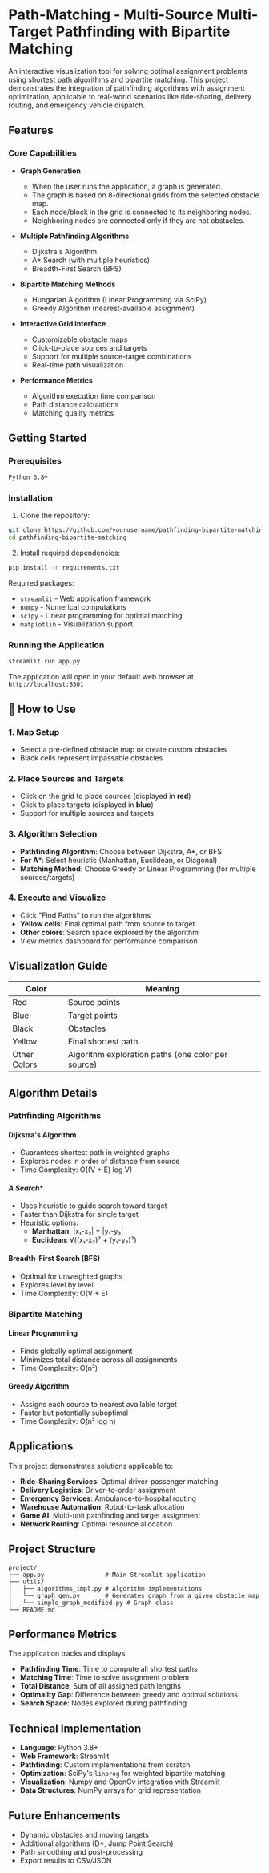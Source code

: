 # Path-Matching - Multi-Source Multi-Target Pathfinding with Bipartite Matching

An interactive visualization tool for solving optimal assignment problems using shortest path algorithms and bipartite matching. This project demonstrates the integration of pathfinding algorithms with assignment optimization, applicable to real-world scenarios like ride-sharing, delivery routing, and emergency vehicle dispatch.

## Features

### Core Capabilities
- **Graph Generation**
  - When the user runs the application, a graph is generated.
  - The graph is based on 8-directional grids from the selected obstacle map.
  - Each node/block in the grid is connected to its neighboring nodes.
  - Neighboring nodes are connected only if they are not obstacles.
  
- **Multiple Pathfinding Algorithms**
  - Dijkstra's Algorithm
  - A* Search (with multiple heuristics)
  - Breadth-First Search (BFS)

- **Bipartite Matching Methods**
  - Hungarian Algorithm (Linear Programming via SciPy)
  - Greedy Algorithm (nearest-available assignment)

- **Interactive Grid Interface**
  - Customizable obstacle maps
  - Click-to-place sources and targets
  - Support for multiple source-target combinations
  - Real-time path visualization

- **Performance Metrics**
  - Algorithm execution time comparison
  - Path distance calculations
  - Matching quality metrics

## Getting Started

### Prerequisites
```bash
Python 3.8+
```

### Installation

1. Clone the repository:
```bash
git clone https://github.com/yourusername/pathfinding-bipartite-matching.git
cd pathfinding-bipartite-matching
```

2. Install required dependencies:
```bash
pip install -r requirements.txt
```

Required packages:
- `streamlit` - Web application framework
- `numpy` - Numerical computations
- `scipy` - Linear programming for optimal matching
- `matplotlib` - Visualization support

### Running the Application

```bash
streamlit run app.py
```

The application will open in your default web browser at `http://localhost:8501`

## 📖 How to Use

### 1. **Map Setup**
   - Select a pre-defined obstacle map or create custom obstacles
   - Black cells represent impassable obstacles

### 2. **Place Sources and Targets**
   - Click on the grid to place sources (displayed in **red**)
   - Click to place targets (displayed in **blue**)
   - Support for multiple sources and targets

### 3. **Algorithm Selection**
   - **Pathfinding Algorithm**: Choose between Dijkstra, A*, or BFS
   - **For A***: Select heuristic (Manhattan, Euclidean, or Diagonal)
   - **Matching Method**: Choose Greedy or Linear Programming (for multiple sources/targets)

### 4. **Execute and Visualize**
   - Click "Find Paths" to run the algorithms
   - **Yellow cells**: Final optimal path from source to target
   - **Other colors**: Search space explored by the algorithm
   - View metrics dashboard for performance comparison

## Visualization Guide

| Color | Meaning |
|-------|---------|
| Red | Source points |
| Blue | Target points |
| Black | Obstacles |
| Yellow | Final shortest path |
| Other Colors | Algorithm exploration paths (one color per source) |

## Algorithm Details

### Pathfinding Algorithms

#### **Dijkstra's Algorithm**
- Guarantees shortest path in weighted graphs
- Explores nodes in order of distance from source
- Time Complexity: O((V + E) log V)

#### **A* Search**
- Uses heuristic to guide search toward target
- Faster than Dijkstra for single target
- Heuristic options:
  - **Manhattan**: |x₁-x₂| + |y₁-y₂| 
  - **Euclidean**: √((x₁-x₂)² + (y₁-y₂)²)

#### **Breadth-First Search (BFS)**
- Optimal for unweighted graphs
- Explores level by level
- Time Complexity: O(V + E)

### Bipartite Matching

#### **Linear Programming**
- Finds globally optimal assignment
- Minimizes total distance across all assignments
- Time Complexity: O(n³)

#### **Greedy Algorithm**
- Assigns each source to nearest available target
- Faster but potentially suboptimal
- Time Complexity: O(n² log n)

## Applications

This project demonstrates solutions applicable to:

- **Ride-Sharing Services**: Optimal driver-passenger matching
- **Delivery Logistics**: Driver-to-order assignment
- **Emergency Services**: Ambulance-to-hospital routing
- **Warehouse Automation**: Robot-to-task allocation
- **Game AI**: Multi-unit pathfinding and target assignment
- **Network Routing**: Optimal resource allocation

## Project Structure

```
project/
├── app.py                 # Main Streamlit application
├── utils/
│   ├── algorithms_impl.py # Algorithm implementations
│   └── graph_gen.py       # Generates graph from a given obstacle map
|   └── simple_graph_modified.py # Graph class
└── README.md
```

## Performance Metrics

The application tracks and displays:
- **Pathfinding Time**: Time to compute all shortest paths
- **Matching Time**: Time to solve assignment problem
- **Total Distance**: Sum of all assigned path lengths
- **Optimality Gap**: Difference between greedy and optimal solutions
- **Search Space**: Nodes explored during pathfinding

## Technical Implementation

- **Language**: Python 3.8+
- **Web Framework**: Streamlit
- **Pathfinding**: Custom implementations from scratch
- **Optimization**: SciPy's `linprog` for weighted bipartite matching
- **Visualization**: Numpy and OpenCv integration with Streamlit
- **Data Structures**: NumPy arrays for grid representation

## Future Enhancements

- Dynamic obstacles and moving targets
- Additional algorithms (D*, Jump Point Search)
- Path smoothing and post-processing
- Export results to CSV/JSON
